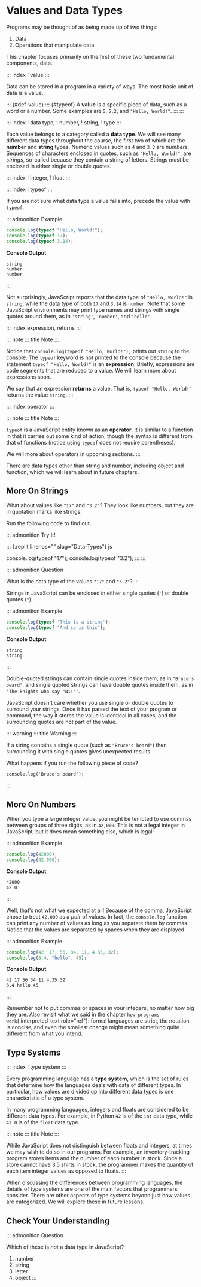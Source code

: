 # Values and Data Types

Programs may be thought of as being made up of two things:

1.  Data
2.  Operations that manipulate data

This chapter focuses primarily on the first of these two fundamental
components, data.

::: index
! value
:::

Data can be stored in a program in a variety of ways. The most basic
unit of data is a value.

::: {#def-value}
::: {#typeof}
A **value** is a specific piece of data, such as a word or a number.
Some examples are `5`, `5.2`, and `"Hello, World!"`.
:::
:::

::: index
! data type, ! number, ! string, ! type
:::

Each value belongs to a category called a **data type**. We will see
many different data types throughout the course, the first two of which
are the **number** and **string** types. Numeric values such as `4` and
`3.3` are *numbers*. Sequences of characters enclosed in quotes, such as
`"Hello, World!"`, are *strings*, so-called because they contain a
string of letters. Strings must be enclosed in either single or double
quotes.

::: index
! integer, ! float
:::

::: index
! typeof
:::

If you are not sure what data type a value falls into, precede the value
with `typeof`.

::: admonition
Example

``` {.js linenos=""}
console.log(typeof "Hello, World!");
console.log(typeof 17);
console.log(typeof 3.14);
```

**Console Output**

    string
    number
    number
:::

Not surprisingly, JavaScript reports that the data type of
`"Hello, World!"` is `string`, while the data type of both `17` and
`3.14` is `number`. Note that some JavaScript environments may print
type names and strings with single quotes around them, as in `'string'`,
`'number'`, and `'hello'`.

::: index
expression, returns
:::

::: note
::: title
Note
:::

Notice that `console.log(typeof "Hello, World!");` prints out `string`
to the console. The `typeof` keyword is not printed to the console
because the statement `typeof "Hello, World!"` is an **expression**.
Briefly, expressions are code segments that are reduced to a value. We
will learn more about expressions soon.

We say that an expression **returns** a value. That is,
`typeof "Hello, World!"` returns the value `string`.
:::

::: index
operator
:::

::: note
::: title
Note
:::

`typeof` is a JavaScript entity known as an **operator**. It is similar
to a function in that it carries out some kind of action, though the
syntax is different from that of functions (notice using `typeof` does
not require parentheses).

We will more about operators in upcoming sections.
:::

There are data types other than string and number, including object and
function, which we will learn about in future chapters.

## More On Strings

What about values like `"17"` and `"3.2"`? They look like numbers, but
they are in quotation marks like strings.

Run the following code to find out.

::: admonition
Try It!

::: {.replit linenos="" slug="Data-Types"}
js

console.log(typeof \"17\"); console.log(typeof \"3.2\");
:::
:::

::: admonition
Question

What is the data type of the values `"17"` and `"3.2"`?
:::

Strings in JavaScript can be enclosed in either single quotes (`'`) or
double quotes (`"`).

::: admonition
Example

``` {.js linenos=""}
console.log(typeof 'This is a string');
console.log(typeof "And so is this");
```

**Console Output**

    string
    string
:::

Double-quoted strings can contain single quotes inside them, as in
`"Bruce's beard"`, and single quoted strings can have double quotes
inside them, as in `'The knights who say "Ni!"'`.

JavaScript doesn\'t care whether you use single or double quotes to
surround your strings. Once it has parsed the text of your program or
command, the way it stores the value is identical in all cases, and the
surrounding quotes are not part of the value.

::: warning
::: title
Warning
:::

If a string contains a single quote (such as `"Bruce's beard"`) then
surrounding it with single quotes gives unexpected results.

What happens if you run the following piece of code?

    console.log('Bruce's beard');
:::

## More On Numbers

When you type a large integer value, you might be tempted to use commas
between groups of three digits, as in `42,000`. This is not a legal
integer in JavaScript, but it does mean something else, which is legal:

::: admonition
Example

``` {.js linenos=""}
console.log(42000);
console.log(42,000);
```

**Console Output**

    42000
    42 0
:::

Well, that\'s not what we expected at all! Because of the comma,
JavaScript chose to treat `42,000` as a *pair* of values. In fact, the
`console.log` function can print any number of values as long as you
separate them by commas. Notice that the values are separated by spaces
when they are displayed.

::: admonition
Example

``` {.js linenos=""}
console.log(42, 17, 56, 34, 11, 4.35, 32);
console.log(3.4, "hello", 45);
```

**Console Output**

    42 17 56 34 11 4.35 32
    3.4 hello 45
:::

Remember not to put commas or spaces in your integers, no matter how big
they are. Also revisit what we said in the chapter
`how-programs-work`{.interpreted-text role="ref"}: formal languages are
strict, the notation is concise, and even the smallest change might mean
something quite different from what you intend.

## Type Systems

::: index
! type system
:::

Every programming language has a **type system**, which is the set of
rules that determine how the languages deals with data of different
types. In particular, how values are divided up into different data
types is one characteristic of a type system.

In many programming languages, integers and floats are considered to be
different data types. For example, in Python `42` is of the `int` data
type, while `42.0` is of the `float` data type.

::: note
::: title
Note
:::

While JavaScript does not distinguish between floats and integers, at
times we may wish to do so in our programs. For example, an
inventory-tracking program stores items and the number of each number in
stock. Since a store cannot have 3.5 shirts in stock, the programmer
makes the quantity of each item integer values as opposed to floats.
:::

When discussing the differences between programming languages, the
details of type systems are one of the main factors that programmers
consider. There are other aspects of type systems beyond just how values
are categorized. We will explore these in future lessons.

## Check Your Understanding

::: admonition
Question

Which of these is *not* a data type in JavaScript?

1.  number
2.  string
3.  letter
4.  object
:::
